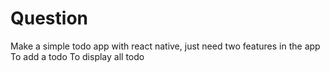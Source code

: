 # Question
Make a simple todo app with react native, just need two features in the app  To add a todo To display all todo
